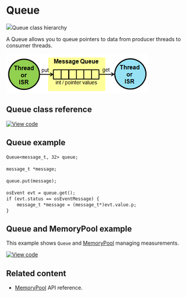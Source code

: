 # Queue

<span class="images">![](https://os.mbed.com/docs/mbed-os/v6.8/mbed-os-api-doxy/classrtos_1_1_queue.png)<span>Queue class hierarchy</span></span>

A Queue allows you to queue pointers to data from producer threads to consumer threads.

<span class="images">![](../../images/queue.png)</span>

## Queue class reference

[![View code](https://www.mbed.com/embed/?type=library)](https://os.mbed.com/docs/mbed-os/v6.8/mbed-os-api-doxy/classrtos_1_1_queue.html)

## Queue example

```
Queue<message_t, 32> queue;

message_t *message;

queue.put(message);

osEvent evt = queue.get();
if (evt.status == osEventMessage) {
    message_t *message = (message_t*)evt.value.p;
}
```

## Queue and MemoryPool example

This example shows `Queue` and [MemoryPool](memorypool.html) managing measurements.

[![View code](https://www.mbed.com/embed/?url=https://github.com/ARMmbed/mbed-os-snippet-Queue/tree/v6.8)](https://github.com/ARMmbed/mbed-os-snippet-Queue/blob/v6.8/main.cpp)

## Related content

- [MemoryPool](memorypool.html) API reference.
